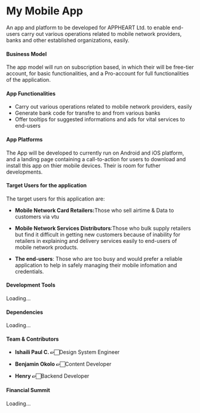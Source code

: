 # My Mobile App
An app and platform to be developed for APPHEART Ltd. to enable end-users carry out various operations related to  mobile network providers, banks and other established organizations, easily.

<h4>Business Model</h4>
<p>The app model will run on subscription based, in which their will be free-tier account, for basic functionalities, and a Pro-account for full functionalities of the application.</p>

<h4>App Functionalities</h4>
<ul> 
    <li>Carry out various operations related to mobile network providers, easily</li>
    <li>Generate bank code for transfre to and from various banks</li>
    <li>Offer tooltips for suggested informations and ads for vital services to end-users</li>
</ul>

<h4>App Platforms</h4>
<p>The App will be developed to currently run on Android and iOS platform, and a landing page containing a call-to-action for users to download and install this app on thier mobile devices. Their is room for futher developments.</p>

<h4>Target Users for the application</h4>
<p>The target users for this application are:</p>
<ul>
    <li>
        <p><strong>Mobile Network Card Retailers:</strong>Those who sell airtime & Data to customers via vtu</p>
    <li> 
        <p><strong>Mobile Network Services Distributors</strong>:Those who bulk supply retailers but find it difficult in getting new customers because of inability for retailers in explaining and delivery services easily to end-users of mobile network products.<p>
    </li>
    <li> 
        <p><strong>The end-users</strong>: Those who are too busy and would prefer a reliable application to help in safely managing their mobile infomation and credentials.</p>
    </li>
</ul>

<h4>Development Tools</h4>
<p>Loading...</p>

<h4>Dependencies</h4>
<p>Loading...</p>

<h4>Team & Contributors</h4>
<ul>
    <li>
        <p><strong>Ishaili Paul C. 👉🏻</strong>Design System Engineer</p>
    </li>
    <li>
        <p><strong>Benjamin Okolo 👉🏻</strong>Content Developer</p>
    </li>
      <li>
        <p><strong>Henry 👉🏻</strong>Backend Developer</p>
    </li>
</ul>


<h4>Financial Summit</h4>
<p>Loading...</p>


